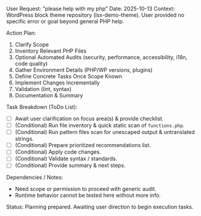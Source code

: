 User Request: "please help with my php"
Date: 2025-10-13
Context: WordPress block theme repository (lsx-demo-theme). User provided no specific error or goal beyond general PHP help.

Action Plan:

1. Clarify Scope
2. Inventory Relevant PHP Files
3. Optional Automated Audits (security, performance, accessibility, i18n, code quality)
4. Gather Environment Details (PHP/WP versions, plugins)
5. Define Concrete Tasks Once Scope Known
6. Implement Changes Incrementally
7. Validation (lint, syntax)
8. Documentation & Summary

Task Breakdown (ToDo List):

-   [ ] Await user clarification on focus area(s) & provide checklist.
-   [ ] (Conditional) Run file inventory & quick static scan of `functions.php`.
-   [ ] (Conditional) Run pattern files scan for unescaped output & untranslated strings.
-   [ ] (Conditional) Prepare prioritized recommendations list.
-   [ ] (Conditional) Apply code changes.
-   [ ] (Conditional) Validate syntax / standards.
-   [ ] (Conditional) Provide summary & next steps.

Dependencies / Notes:

-   Need scope or permission to proceed with generic audit.
-   Runtime behavior cannot be tested here without more info.

Status: Planning prepared. Awaiting user direction to begin execution tasks.
